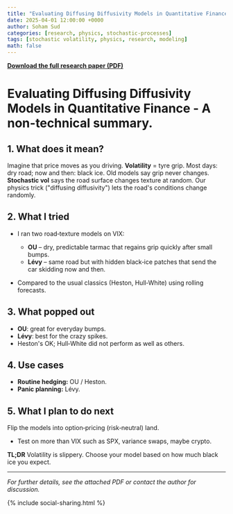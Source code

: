 ```yaml
---
title: "Evaluating Diffusing Diffusivity Models in Quantitative Finance - A non-technical summary"
date: 2025-04-01 12:00:00 +0000
author: Soham Sud
categories: [research, physics, stochastic-processes]
tags: [stochastic volatility, physics, research, modeling]
math: false
---
```


**[Download the full research paper (PDF)](/Stochastic%20Volatility%20Physics.pdf)**

# Evaluating Diffusing Diffusivity Models in Quantitative Finance - A non-technical summary.

## 1. What does it mean?

Imagine that price moves as you driving. **Volatility** = tyre grip. Most days: dry road; now and then: black ice. Old models say grip never changes. **Stochastic vol** says the road surface changes texture at random. Our physics trick ("diffusing diffusivity") lets the road's conditions change randomly.

## 2. What I tried

* I ran two road‑texture models on VIX:

  * **OU** – dry, predictable tarmac that regains grip quickly after small bumps.
  * **Lévy** – same road but with hidden black‑ice patches that send the car skidding now and then.
* Compared to the usual classics (Heston, Hull‑White) using rolling forecasts.

## 3. What popped out

* **OU**: great for everyday bumps.
* **Lévy**: best for the crazy spikes.
* Heston's OK; Hull‑White did not perform as well as others.

## 4. Use cases

* **Routine hedging:** OU / Heston.
* **Panic planning:** Lévy.

## 5. What I plan to do next 

Flip the models into option‑pricing (risk‑neutral) land.

* Test on more than VIX such as SPX, variance swaps, maybe crypto.

**TL;DR** Volatility is slippery. Choose your model based on how much black ice you expect.

---

*For further details, see the attached PDF or contact the author for discussion.*

{% include social-sharing.html %} 